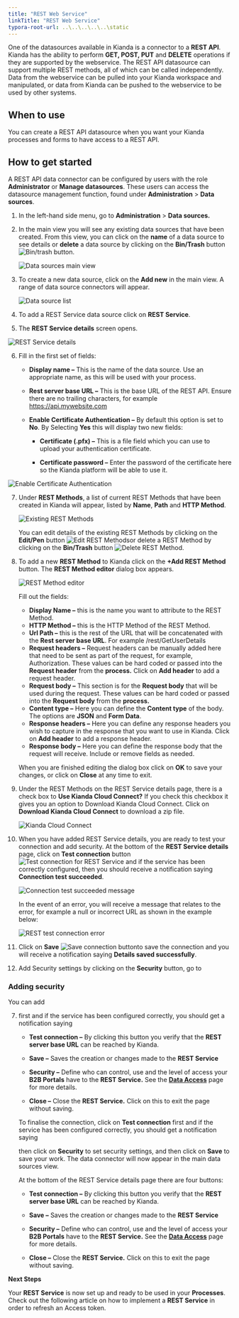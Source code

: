 ```yaml
---
title: "REST Web Service"
linkTitle: "REST Web Service"
typora-root-url: ..\..\..\..\..\static
---
```


One of the datasources available in Kianda is a connector to a **REST API**. Kianda has the ability to perform **GET, POST, PUT** and **DELETE** operations if they are supported by the webservice. The REST API datasource can support multiple REST methods, all of which can be called independently. Data from the webservice can be pulled into your Kianda workspace and manipulated, or data from Kianda can be pushed to the webservice to be used by other systems.

## When to use 

You can create a REST API datasource when you want your Kianda processes and forms to have access to a REST API. 

## How to get started

A REST API data connector can be configured by users with the role **Administrator** or **Manage datasources**. These users can access the datasource management function, found under **Administration** > **Data sources**.

1. In the left-hand side menu, go to **Administration** > **Data sources.** 

2. In the main view you will see any existing data sources that have been created. From this view, you can click on the **name** of a data source to see details or **delete** a data source by clicking on the **Bin/Trash** button ![Bin/trash button](/images/binicon.png).

   ![Data sources main view](/images/datasource-main-view.jpg)

3. To create a new data source, click on the **Add new** in the main view. A range of data source connectors will appear.

   ![Data source list](/images/datasource-range.jpg)

4. To add a REST Service data source click on **REST Service**.

5. The **REST Service details** screen opens. 

![REST Service details](/images/rest-service-details.jpg)

6. Fill in the first set of fields:

   - **Display name –** This is the name of the data source. Use an appropriate name, as this will be used with your process. 

   - **Rest server base URL –** This is the base URL of the REST API. Ensure there are no trailing characters, for example https://api.mywebsite.com   

   - **Enable Certificate Authentication –** By default this option is set to **No**. By Selecting **Yes** this will display two new fields:
     
     - **Certificate (.pfx) –** This is a file field which you can use to upload your authentication certificate.
     
     - **Certificate password –** Enter the password of the certificate here so the Kianda platform will be able to use it.
     

![Enable Certificate Authentication](/images/rest-cert-authentication.jpg)


7. Under **REST Methods**, a list of current REST Methods that have been created in Kianda will appear, listed by **Name**, **Path** and **HTTP Method**. 

   ![Existing REST Methods](/images/rest-methods-existing.jpg)

   You can edit details of the existing REST Methods by clicking on the **Edit/Pen** button ![Edit REST Methods](/images/edit-method.jpg)or delete a REST Method by clicking on the **Bin/Trash** button ![Delete REST Method](/images/delete-method.jpg).

8. To add a new **REST Method** to Kianda click on the **+Add REST Method** button. The **REST Method editor** dialog box appears.

   ![REST Method editor](/images/rest-method-editor.jpg)

   Fill out the fields: 

   - **Display Name –** this is the name you want to attribute to the REST Method.
   - **HTTP Method –** this is the HTTP Method of the REST Method. 
   - **Url Path –** this is the rest of the URL that will be concatenated with the **Rest server base URL**. For example /rest/GetUserDetails
   - **Request headers –** Request headers can be manually added here that need to be sent as part of the request, for example, Authorization. These values can be hard coded or passed into the **Request header** from the **process.** Click on **Add header** to add a request header.
   - **Request body –** This section is for the **Request body** that will be used during the request. These values can be hard coded or passed into the **Request body** from the **process.**
   - **Content type –** Here you can define the **Content type** of the body. The options are **JSON** and **Form Data**.
   - **Response headers –** Here you can define any response headers you wish to capture in the response that you want to use in Kianda. Click on **Add header** to add a response header.
   - **Response body –** Here you can define the response body that the request will receive. Include or remove fields as needed.

   When you are finished editing the dialog box click on **OK** to save your changes, or click on **Close** at any time to exit.

9. Under the REST Methods on the REST Service details page, there is a check box to **Use Kianda Cloud Connect?** If you check this checkbox it gives you an option to Download Kianda Cloud Connect. Click on **Download Kianda Cloud Connect** to download a zip file.

   ![Kianda Cloud Connect](/images/kianda-cloud-connect.jpg)

10. When you have added REST Service details, you are ready to test your connection and add security. At the bottom of the **REST Service details** page, click on **Test connection** button ![Test connection for REST Service](/images/test-connection.jpg) and if the service has been correctly configured, then you should receive a notification saying **Connection test succeeded**.

    ![Connection test succeeded message](/images/connection-test-succeeded.jpg)

    In the event of an error, you will receive a message that relates to the error, for example a null or incorrect URL as shown in the example below:

    ![REST test connection error](/images/rest-connection-error.jpg)

    

11. Click on **Save** ![Save connection button](/images/save-connection.jpg)to save the connection and you will receive a notification saying **Details saved successfully**.

12. Add Security settings by clicking on the **Security** button, go to 

### Adding security

You can add 



7. first and if the service has been configured correctly, you should get a notification saying 

   - **Test connection –** By clicking this button you verify that the **REST server base URL** can be reached by Kianda.

   - **Save –** Saves the creation or changes made to the **REST Service**

   - **Security –** Define who can control, use and the level of access your **B2B Portals** have to the **REST Service.** See the [**Data Access**](/docs/platform/b2b-portals/data-access/) page for more details. 

   - **Close –** Close the **REST Service.** Click on this to exit the page without saving. 

   To finalise the connection, click on **Test connection** first and if the service has been configured correctly, you should get a notification saying 

   then click on **Security** to set security settings, and then click on **Save** to save your work. The data connector will now appear in the main data sources view. 

   At the bottom of the REST Service details page there are four buttons:

   - **Test connection –** By clicking this button you verify that the **REST server base URL** can be reached by Kianda.

   - **Save –** Saves the creation or changes made to the **REST Service**

   - **Security –** Define who can control, use and the level of access your **B2B Portals** have to the **REST Service.** See the [**Data Access**](/docs/platform/b2b-portals/data-access/) page for more details. 

   - **Close –** Close the **REST Service.** Click on this to exit the page without saving. 

 

**Next Steps**

Your **REST Service** is now set up and ready to be used in your **Processes**. Check out the following article on how to implement a **REST Service** in order to refresh an Access token.

